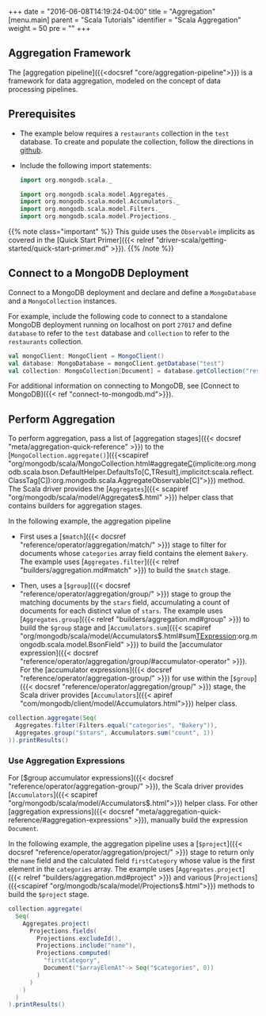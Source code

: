 +++
date = "2016-06-08T14:19:24-04:00"
title = "Aggregation"
[menu.main]
parent = "Scala Tutorials"
identifier = "Scala Aggregation"
weight = 50
pre = "<i class='fa'></i>"
+++

## Aggregation Framework

The [aggregation pipeline]({{<docsref "core/aggregation-pipeline">}}) is a framework for data aggregation, modeled on the concept of data processing pipelines.

## Prerequisites

- The example below requires a ``restaurants`` collection in the ``test`` database. To create and populate the collection, follow the directions in [github](https://github.com/mongodb/docs-assets/tree/drivers).

- Include the following import statements:

     ```scala
     import org.mongodb.scala._

     import org.mongodb.scala.model.Aggregates._
     import org.mongodb.scala.model.Accumulators._
     import org.mongodb.scala.model.Filters._
     import org.mongodb.scala.model.Projections._
     ```

{{% note class="important" %}}
This guide uses the `Observable` implicits as covered in the [Quick Start Primer]({{< relref "driver-scala/getting-started/quick-start-primer.md" >}}).
{{% /note %}}

## Connect to a MongoDB Deployment

Connect to a MongoDB deployment and declare and define a `MongoDatabase` and a `MongoCollection` instances.

For example, include the following code to connect to a standalone MongoDB deployment running on localhost on port `27017` and define `database` to refer to the `test` database and `collection` to refer to the `restaurants` collection.

```scala
val mongoClient: MongoClient = MongoClient()
val database: MongoDatabase = mongoClient.getDatabase("test")
val collection: MongoCollection[Document] = database.getCollection("restaurants")
```

For additional information on connecting to MongoDB, see [Connect to MongoDB]({{< ref "connect-to-mongodb.md">}}).

## Perform Aggregation

To perform aggregation, pass a list of [aggregation stages]({{< docsref "meta/aggregation-quick-reference" >}}) to the [`MongoCollection.aggregate()`]({{<scapiref "org/mongodb/scala/MongoCollection.html#aggregate[C](pipeline:Seq[org.mongodb.scala.bson.conversions.Bson])(implicite:org.mongodb.scala.bson.DefaultHelper.DefaultsTo[C,TResult],implicitct:scala.reflect.ClassTag[C]):org.mongodb.scala.AggregateObservable[C]">}}) method.
The Scala driver provides the [`Aggregates`]({{< scapiref "org/mongodb/scala/model/Aggregates$.html" >}}) helper class that contains builders for aggregation stages.

In the following example, the aggregation pipeline

- First uses a [`$match`]({{< docsref "reference/operator/aggregation/match/" >}}) stage to filter for documents whose `categories` array field contains the element `Bakery`. The example uses [`Aggregates.filter`]({{< relref "builders/aggregation.md#match" >}}) to build the `$match` stage.

- Then, uses  a [`$group`]({{< docsref "reference/operator/aggregation/group/" >}}) stage to group the matching documents by the `stars` field, accumulating a count of documents for each distinct value of `stars`. The example uses [`Aggregates.group`]({{< relref "builders/aggregation.md#group" >}}) to build the `$group` stage and [`Accumulators.sum`]({{< scapiref "org/mongodb/scala/model/Accumulators$.html#sum[TExpression](fieldName:String,expression:TExpression):org.mongodb.scala.model.BsonField" >}}) to build the [accumulator expression]({{< docsref "reference/operator/aggregation/group/#accumulator-operator" >}}).  For the [accumulator expressions]({{< docsref "reference/operator/aggregation-group/" >}}) for use within the [`$group`]({{< docsref "reference/operator/aggregation/group/" >}}) stage, the Scala driver provides [`Accumulators`]({{< apiref "com/mongodb/client/model/Accumulators.html">}}) helper class.
```scala
collection.aggregate(Seq(
  Aggregates.filter(Filters.equal("categories", "Bakery")),
  Aggregates.group("$stars", Accumulators.sum("count", 1))
)).printResults()
```

### Use Aggregation Expressions

For [$group accumulator expressions]({{< docsref "reference/operator/aggregation-group/" >}}), the Scala driver provides [`Accumulators`]({{< scapiref "org/mongodb/scala/model/Accumulators$.html">}}) helper class. For other [aggregation expressions]({{< docsref "meta/aggregation-quick-reference/#aggregation-expressions" >}}), manually build the expression `Document`.

In the following example, the aggregation pipeline uses a [`$project`]({{< docsref "reference/operator/aggregation/project/" >}}) stage to return only the `name` field and the calculated field `firstCategory` whose value is the first element in the `categories` array. The example uses [`Aggregates.project`]({{< relref "builders/aggregation.md#project" >}}) and various
[`Projections`]({{<scapiref "org/mongodb/scala/model/Projections$.html">}}) methods to build the `$project` stage.


```scala
collection.aggregate(
  Seq(
    Aggregates.project(
      Projections.fields(
        Projections.excludeId(),
        Projections.include("name"),
        Projections.computed(
          "firstCategory",
          Document("$arrayElemAt"-> Seq("$categories", 0))
        )
      )
    )
  )
).printResults()
```
